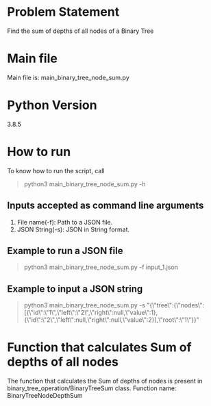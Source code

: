 # Problem Statement
Find the sum of depths of all nodes of a Binary Tree

# Main file
Main file is: main_binary_tree_node_sum.py

# Python Version
3.8.5

# How to run
To know how to run the script, call
> python3 main_binary_tree_node_sum.py -h

## Inputs accepted as command line arguments
1. File name(-f): Path to a JSON file.
2. JSON String(-s): JSON in String format.

## Example to run a JSON file
> python3 main_binary_tree_node_sum.py -f input_1.json

## Example to input a JSON string
>python3 main_binary_tree_node_sum.py -s "{\\"tree\\":{\\"nodes\\":[{\\"id\\":\\"1\\",\\"left\\":\\"2\\",\\"right\\":null,\\"value\\":1},{\\"id\\":\\"2\\",\\"left\\":null,\\"right\\":null,\\"value\\":2}],\\"root\\":\\"1\\"}}"

# Function that calculates Sum of depths of all nodes
The function that calculates the Sum of depths of nodes is present in binary_tree_operation/BinaryTreeSum class.
Function name: BinaryTreeNodeDepthSum
